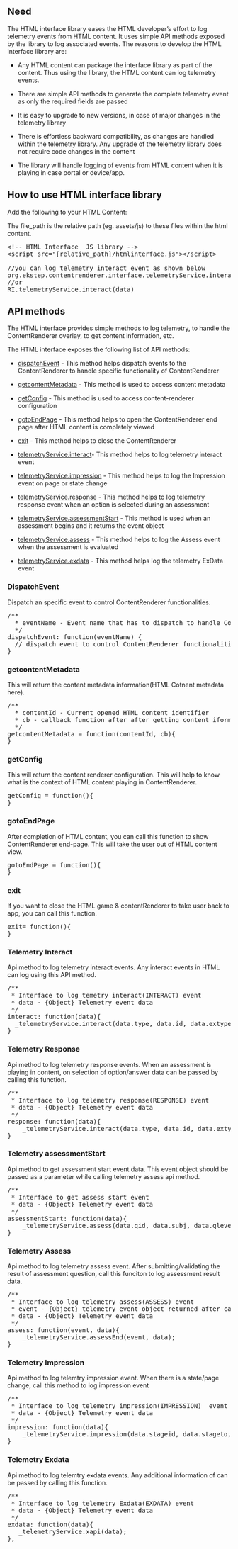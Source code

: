 ## Need 

The HTML interface library eases the HTML developer’s effort to log telemetry events from HTML content. It uses simple API methods exposed by the library to log associated events. The reasons to develop the HTML interface library are:

* Any HTML content can package the interface library as part of the content. Thus using the library, the HTML content can log telemetry events.

* There are simple API methods to generate the complete telemetry event as only the required fields are passed

* It is easy to upgrade to new versions, in case of major changes in the telemetry library

* There is effortless backward compatibility, as changes are handled within the telemetry library. Any upgrade of the telemetry library does not require code changes in the content

* The library will handle logging of events from HTML content when it is playing in case portal or device/app.

## How to use HTML interface library

Add the following to your HTML Content:

The file_path is the relative path (eg. assets/js) to these files within the html content.

<pre>
&#x3C;!-- HTML Interface  JS library --&#x3E;
&#x3C;script src=&#x22;[relative_path]/htmlinterface.js&#x22;&#x3E;&#x3C;/script&#x3E;

//you can log telemetry interact event as shown below
org.ekstep.contentrenderer.interface.telemetryService.interact(data) 
//or 
RI.telemetryService.interact(data)
</pre>

## API methods

The HTML interface provides simple methods to log telemetry, to handle the ContentRenderer overlay, to get content information, etc.

The HTML interface exposes the following list of API methods:

* [dispatchEvent](developer-docs/telemetry/htmlinterfacelibrary/#dispatchevent) - This method helps dispatch events to the ContentRenderer to handle specific functionality of ContentRenderer

* [getcontentMetadata](developer-docs/telemetry/htmlinterfacelibrary/#getcontentmetadata) - This method is used to access content metadata

* [getConfig](developer-docs/telemetry/htmlinterfacelibrary/#getconfig) - This method is used to access content-renderer configuration

* [gotoEndPage](developer-docs/telemetry/htmlinterfacelibrary/#gotoendpage) - This method helps to open the ContentRenderer end page after HTML content is completely viewed

* [exit](developer-docs/telemetry/htmlinterfacelibrary/#exit) - This method helps to close the ContentRenderer

* [telemetryService.interact](developer-docs/telemetry/htmlinterfacelibrary/#telemetry-interact)- This method helps to log telemetry interact event

* [telemetryService.impression](developer-docs/telemetry/htmlinterfacelibrary/#telemetry-impression) - This method helps to log the Impression event on page or state change

* [telemetryService.response](developer-docs/telemetry/htmlinterfacelibrary/#telemetry-response) - This method helps to log telemetry response event when an option is selected during an assessment

* [telemetryService.assessmentStart](developer-docs/telemetry/htmlinterfacelibrary/#telemetry-assessmentstart) - This method is used when an assessment begins and it returns the event object

* [telemetryService.assess](developer-docs/telemetry/htmlinterfacelibrary/#telemetry-assess) - This method helps to log the Assess event when the assessment is evaluated

* [telemetryService.exdata](developer-docs/telemetry/htmlinterfacelibrary/#telemetry-exdata) - This method helps log the telemetry ExData event

### DispatchEvent

Dispatch an specific event to control ContentRenderer functionalities.

<pre>
/**
  * eventName - Event name that has to dispatch to handle ContentRenderer functionality
  */
dispatchEvent: function(eventName) {
  // dispatch event to control ContentRenderer functionalities
}
</pre>

### getcontentMetadata

This will return the content metadata information(HTML Cotnent metadata here).

<pre>
/**
  * contentId - Current opened HTML content identifier
  * cb - callback function after after getting content iformation from API call
  */
getcontentMetadata = function(contentId, cb){
}
</pre>

### getConfig

This will return the content renderer configuration. This will help to know what is the context of HTML content playing in ContentRenderer.

<pre>
getConfig = function(){
}
</pre>

### gotoEndPage

After completion of HTML content, you can call this function to show ContentRenderer end-page. This will take the user out of HTML content view.

<pre>
gotoEndPage = function(){
}
</pre>

### exit

If you want to close the HTML game & contentRenderer to take user back to app, you can call this function.

<pre>
exit= function(){
}
</pre>

### Telemetry Interact

Api method to log telemetry interact events. Any interact events in HTML can log using this API method.

<pre>
/**
 * Interface to log temetry interact(INTERACT) event
 * data - {Object} Telemetry event data
 */
interact: function(data){
  _telemetryService.interact(data.type, data.id, data.extype, data.eks);
}
</pre>

### Telemetry Response

Api method to log telemetry response events. When an assessment is playing in content, on selection of option/answer data can be passed by calling this function.

<pre>
/**
 * Interface to log telemetry response(RESPONSE) event
 * data - {Object} Telemetry event data
 */
response: function(data){
    _telemetryService.interact(data.type, data.id, data.extype, data.eks);
}
</pre>

### Telemetry assessmentStart

Api method to get assessment start event data. This event object should be passed as a parameter while calling telemetry assess api method.

<pre>
/**
 * Interface to get assess start event
 * data - {Object} Telemetry event data
 */
assessmentStart: function(data){
    _telemetryService.assess(data.qid, data.subj, data.qlevel, data.data);
}
</pre>

### Telemetry Assess

Api method to log telemetry assess event. After submitting/validating the result of assessment question, call this funciton to log assessment result data.

<pre>
/**
 * Interface to log telemetry assess(ASSESS) event
 * event - {Object} telemetry event object returned after calling assessmentStart() API method
 * data - {Object} Telemetry event data
 */
assess: function(event, data){
    _telemetryService.assessEnd(event, data);
}
</pre>

### Telemetry Impression

Api method to log telemtry impression event. When there is a state/page change, call this method to log impression event

<pre>
/**
 * Interface to log telemetry impression(IMPRESSION)  event
 * data - {Object} Telemetry event data
 */
impression: function(data){
    _telemetryService.impression(data.stageid, data.stageto, data.data);
}
</pre>

### Telemetry Exdata

Api method to log telemtry exdata events. Any additional information of can be passed by calling this function.

<pre>
/**
 * Interface to log telemetry Exdata(EXDATA) event
 * data - {Object} Telemetry event data
 */
exdata: function(data){
   _telemetryService.xapi(data);
},
</pre>

